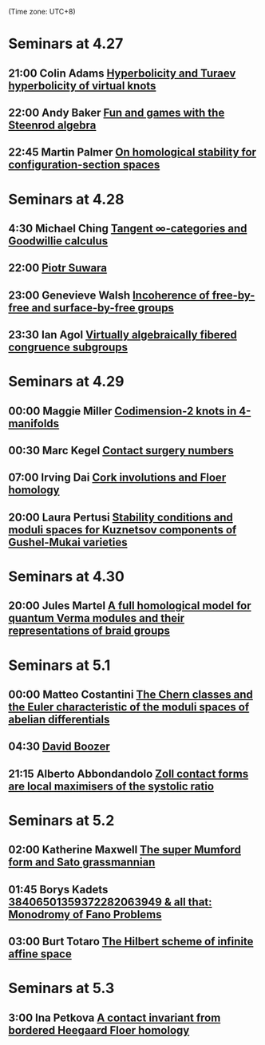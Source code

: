 (Time zone: UTC+8)

# Seminars at 4.27
## 21:00	Colin Adams	[Hyperbolicity and Turaev hyperbolicity of virtual knots](https://u.osu.edu/ckvkastrks/)
## 22:00	Andy Baker	[Fun and games with the Steenrod algebra](https://sites.google.com/view/nialltaggartmath/oats)	
## 22:45 Martin Palmer [On homological stability for configuration-section spaces](https://www.maths.ox.ac.uk/events/list/700/all)
# Seminars at 4.28
## 4:30 Michael Ching  [Tangent ∞-categories and Goodwillie calculus](https://math.mit.edu/topology/index.html)
## 22:00	[Piotr Suwara](https://www.mimuw.edu.pl/~mcboro/knot.html)
## 23:00	Genevieve Walsh	[Incoherence of free-by-free and surface-by-free groups](http://homepages.warwick.ac.uk/~masgar/Seminar/current_seminar.html)	
## 23:30	Ian Agol	[Virtually algebraically fibered congruence subgroups](http://homepages.warwick.ac.uk/~masgar/Seminar/current_seminar.html)
# Seminars at 4.29
## 00:00	Maggie Miller	[Codimension-2 knots in 4-manifolds](https://sites.google.com/bc.edu/virtualtopology/trends-in-ldt)
## 00:30	Marc Kegel	[Contact surgery numbers](https://sites.google.com/bc.edu/virtualtopology/trends-in-ldt)
## 07:00 Irving Dai [Cork involutions and Floer homology](https://mathematics.stanford.edu/events/topology/cork-involutions-and-floer-homology)
## 20:00	Laura Pertusi	[Stability conditions and moduli spaces for Kuznetsov components of Gushel-Mukai varieties](http://www1.mat.uniroma1.it/ricerca/seminari/algebra-geometria/)
# Seminars at 4.30
## 20:00	Jules Martel	[A full homological model for quantum Verma modules and their representations of braid groups](https://lrobert.perso.math.cnrs.fr/kos.html)
# Seminars at 5.1
## 00:00	Matteo Costantini	[The Chern classes and the Euler characteristic of the moduli spaces of abelian differentials](https://sites.google.com/view/bistro-seminar/)
## 04:30 [David Boozer](https://www.math.princeton.edu/events/tba-2020-04-30t203000-1)
## 21:15 Alberto Abbondandolo  [Zoll contact forms are local maximisers of the systolic ratio](https://dms.umontreal.ca/~cornea/Seminar.html)
# Seminars at 5.2
## 02:00	Katherine Maxwell	[The super Mumford form and Sato grassmannian](https://sites.google.com/vcu.edu/gtmp/home)
## 01:45	Borys Kadets	[38406501359372282063949 & all that: Monodromy of Fano Problems](https://agstanford.com/2020/03/27/the-stanford-algebraic-geometry-seminar-online/)
## 03:00	Burt Totaro	[The Hilbert scheme of infinite affine space](https://agstanford.com/2020/03/27/the-stanford-algebraic-geometry-seminar-online/)
# Seminars at 5.3
## 	3:00	 Ina Petkova	[A contact invariant from bordered Heegaard Floer homology](https://sites.google.com/site/yupanduke/GTseminar)
